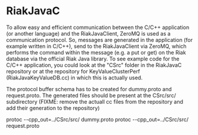 # RiakJavaC

To allow easy and efficient communication between the C/C++ application (or another language) and the RiakJavaClient, ZeroMQ is used as a communication protocol. So, messages are generated in the application (for example written in C/C++), send to the RiakJavaClient via ZeroMQ, which performs the command within the message (e.g. a put or get) on the Riak database via the official Riak Java library. To see example code for the C/C++ application, you could look at the "CSrc" folder in the RiakJavaC repository or at the repository for KeyValueClusterPerf (RiakJavaKeyValueDB.cc) in which this is actually used.

The protocol buffer schema has to be created for dummy.proto and request.proto. The generated files should be present at the CSrc/src/ subdirectory (FIXME: remove the actuall cc files from the repository and add their generation to the repository)

protoc --cpp_out=../CSrc/src/ dummy.proto
protoc --cpp_out=../CSrc/src/ request.proto
